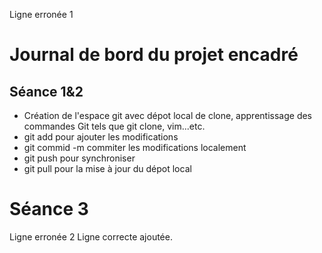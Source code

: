 Ligne erronée 1
# Journal de bord du projet encadré
## Séance 1&2
- Création de l'espace git avec dépot local de clone, apprentissage des commandes Git tels que git clone, vim...etc.
- git add pour ajouter les modifications
- git commid -m commiter les modifications localement
- git push pour synchroniser
- git pull pour la mise à jour du dépot local
# Séance 3
Ligne erronée 2
Ligne correcte ajoutée.
